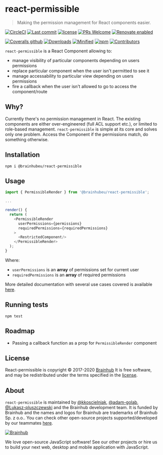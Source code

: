 # react-permissible

> Making the permission management for React components easier.

[![CircleCI](https://circleci.com/gh/brainhubeu/react-permissible.svg?style=svg)](https://circleci.com/gh/brainhubeu/react-permissible)
[![Last commit](https://img.shields.io/github/last-commit/brainhubeu/react-permissible.svg)](https://img.shields.io/github/last-commit/brainhubeu/react-permissible.svg)
[![license](https://img.shields.io/npm/l/@brainhubeu/react-permissible.svg)](https://www.npmjs.com/package/@brainhubeu/react-permissible)
[![PRs Welcome](https://img.shields.io/badge/PRs-welcome-brightgreen.svg)](http://makeapullrequest.com)
[![Renovate enabled](https://img.shields.io/badge/renovate-enabled-brightgreen.svg)](https://renovatebot.com/)

[![Coveralls github](https://img.shields.io/coveralls/github/brainhubeu/react-permissible.svg)](https://coveralls.io/github/brainhubeu/react-permissible?branch=master)
[![Downloads](https://img.shields.io/npm/dm/@brainhubeu/react-permissible?color=blue)](https://img.shields.io/npm/dm/@brainhubeu/react-permissible?color=blue)
[![Minified](https://img.shields.io/bundlephobia/min/@brainhubeu/react-permissible?label=minified)](https://img.shields.io/bundlephobia/min/@brainhubeu/react-permissible?label=minified)
[![npm](https://img.shields.io/npm/v/@brainhubeu/react-permissible.svg)](https://www.npmjs.com/package/@brainhubeu/react-permissible)
[![Contributors](https://img.shields.io/github/contributors/brainhubeu/react-permissible?color=blue)](https://img.shields.io/github/contributors/brainhubeu/react-permissible?color=blue)

`react-permissible` is a React Component allowing to:
* manage visibility of particular components depending on users permissions
* replace particular component when the user isn't permitted to see it
* manage accessability to particular view depending on users permissions
* fire a callback when the user isn't allowed to go to access the component/route

## Why?
Currently there's no permission management in React. The existing components are either over-engineered (full ACL support etc.), or limited to role-based management. `react-permissible` is simple at its core and solves only one problem. Access the Component if the permissions match, do something otherwise.

## Installation
```
npm i @brainhubeu/react-permissible
```

## Usage
```javascript
import { PermissibleRender } from '@brainhubeu/react-permissible';

...

render() {
  return (
    <PermissibleRender
      userPermissions={permissions}
      requiredPermissions={requiredPermissions}
    >
      <RestrictedComponent/>
    </PermissibleRender>
  );
}
```

Where:
* `userPermissions` is an **array** of permissions set for current user
* `requiredPermissions` is an **array** of required permissions

More detailed documentation with several use cases covered is available [here](http://brainhubeu.github.io/react-permissible).

## Running tests
```
npm test
```

## Roadmap
* Passing a callback function as a prop for `PermissibleRender` component

## License

React-permissible is copyright © 2017-2020 [Brainhub](https://brainhub.eu/?utm_source=github) It is free software, and may be redistributed under the terms specified in the [license](LICENSE.md).

## About

`react-permissible` is maintained by [@kkoscielniak](https://github.com/kkoscielniak), [@adam-golab](https://github.com/adam-golab), [@Lukasz-pluszczewski](https://github.com/Lukasz-pluszczewski/) and the Brainhub development team. It is funded by Brainhub and the names and logos for Brainhub are trademarks of Brainhub Sp. z o.o.. You can check other open-source projects supported/developed by our teammates [here](https://brainhub.eu/?utm_source=github). 

[![Brainhub](https://brainhub.eu/brainhub.svg)](https://brainhub.eu/?utm_source=github)

We love open-source JavaScript software! See our other projects or hire us to build your next web, desktop and mobile application with JavaScript.
